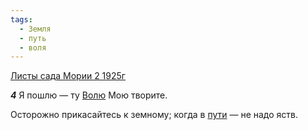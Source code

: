 ```yaml
---
tags:
  - Земля
  - путь
  - воля
---
```


[Листы сада Мории 2 1925г](/agni/1925)

___4___
Я пошлю — ту [Волю](/tag/#воля) Мою творите.   

Осторожно прикасайтесь к земному; когда в [пути](/tag/#путь)  — не надо яств.   

